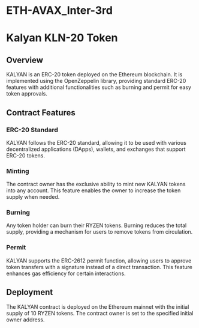 # ETH-AVAX_Inter-3rd
# Kalyan KLN-20 Token

## Overview

KALYAN is an ERC-20 token deployed on the Ethereum blockchain. It is implemented using the OpenZeppelin library, providing standard ERC-20 features with additional functionalities such as burning and permit for easy token approvals.

## Contract Features

### ERC-20 Standard

KALYAN follows the ERC-20 standard, allowing it to be used with various decentralized applications (DApps), wallets, and exchanges that support ERC-20 tokens.

### Minting

The contract owner has the exclusive ability to mint new KALYAN tokens into any account. This feature enables the owner to increase the token supply when needed.

### Burning

Any token holder can burn their RYZEN tokens. Burning reduces the total supply, providing a mechanism for users to remove tokens from circulation.

### Permit

KALYAN supports the ERC-2612 permit function, allowing users to approve token transfers with a signature instead of a direct transaction. This feature enhances gas efficiency for certain interactions.

## Deployment

The KALYAN contract is deployed on the Ethereum mainnet with the initial supply of 10 RYZEN tokens. The contract owner is set to the specified initial owner address.
